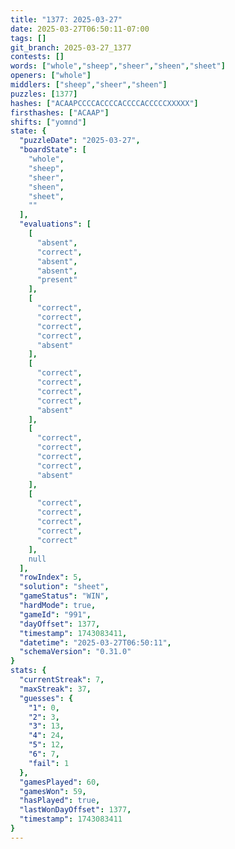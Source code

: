 ```yaml
---
title: "1377: 2025-03-27"
date: 2025-03-27T06:50:11-07:00
tags: []
git_branch: 2025-03-27_1377
contests: []
words: ["whole","sheep","sheer","sheen","sheet"]
openers: ["whole"]
middlers: ["sheep","sheer","sheen"]
puzzles: [1377]
hashes: ["ACAAPCCCCACCCCACCCCACCCCCXXXXX"]
firsthashes: ["ACAAP"]
shifts: ["yomnd"]
state: {
  "puzzleDate": "2025-03-27",
  "boardState": [
    "whole",
    "sheep",
    "sheer",
    "sheen",
    "sheet",
    ""
  ],
  "evaluations": [
    [
      "absent",
      "correct",
      "absent",
      "absent",
      "present"
    ],
    [
      "correct",
      "correct",
      "correct",
      "correct",
      "absent"
    ],
    [
      "correct",
      "correct",
      "correct",
      "correct",
      "absent"
    ],
    [
      "correct",
      "correct",
      "correct",
      "correct",
      "absent"
    ],
    [
      "correct",
      "correct",
      "correct",
      "correct",
      "correct"
    ],
    null
  ],
  "rowIndex": 5,
  "solution": "sheet",
  "gameStatus": "WIN",
  "hardMode": true,
  "gameId": "991",
  "dayOffset": 1377,
  "timestamp": 1743083411,
  "datetime": "2025-03-27T06:50:11",
  "schemaVersion": "0.31.0"
}
stats: {
  "currentStreak": 7,
  "maxStreak": 37,
  "guesses": {
    "1": 0,
    "2": 3,
    "3": 13,
    "4": 24,
    "5": 12,
    "6": 7,
    "fail": 1
  },
  "gamesPlayed": 60,
  "gamesWon": 59,
  "hasPlayed": true,
  "lastWonDayOffset": 1377,
  "timestamp": 1743083411
}
---
```

<!-- more -->
